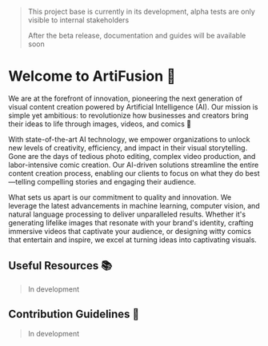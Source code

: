 > This project base is currently in its development, alpha tests are only visible to internal stakeholders
>
> After the beta release, documentation and guides will be available soon

# Welcome to ArtiFusion 👋

We are at the forefront of innovation, pioneering the next generation of visual content creation powered by Artificial Intelligence (AI). Our mission is simple yet ambitious: to revolutionize how businesses and creators bring their ideas to life through images, videos, and comics 🚀

With state-of-the-art AI technology, we empower organizations to unlock new levels of creativity, efficiency, and impact in their visual storytelling. Gone are the days of tedious photo editing, complex video production, and labor-intensive comic creation. Our AI-driven solutions streamline the entire content creation process, enabling our clients to focus on what they do best—telling compelling stories and engaging their audience.

What sets us apart is our commitment to quality and innovation. We leverage the latest advancements in machine learning, computer vision, and natural language processing to deliver unparalleled results. Whether it's generating lifelike images that resonate with your brand's identity, crafting immersive videos that captivate your audience, or designing witty comics that entertain and inspire, we excel at turning ideas into captivating visuals.

## Useful Resources 📚
> In development

## Contribution Guidelines 📕
> In development
